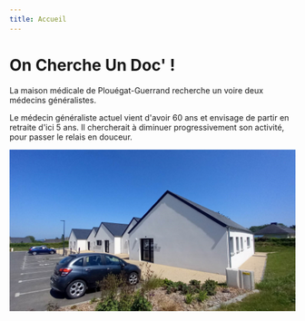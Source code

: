```yaml
---
title: Accueil
---
```

# On Cherche Un Doc' !

La maison médicale de Plouégat-Guerrand recherche un voire deux médecins généralistes.

Le médecin généraliste actuel vient d'avoir 60 ans et envisage de partir en retraite d'ici 5 ans. Il chercherait à diminuer progressivement son activité, pour passer le relais en douceur.



![maison médicale](images/exterieur-cabinet.jpg)